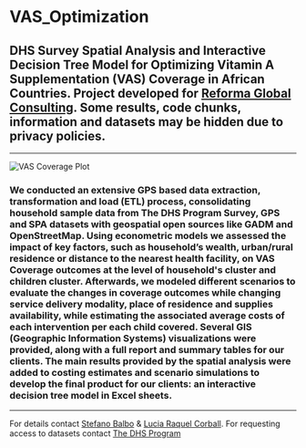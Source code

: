 # VAS_Optimization
## DHS Survey Spatial Analysis and Interactive Decision Tree Model for Optimizing Vitamin A Supplementation (VAS) Coverage in African Countries. Project developed for [Reforma Global Consulting](https://www.linkedin.com/company/reformaglobalconsulting/). Some results, code chunks, information and datasets may be hidden due to privacy policies.
-----------------------------------------------------------------------------------------------------------------------------------------------
![VAS Coverage Plot](VAS_Coverage/cover.png)
### We conducted an extensive GPS based data extraction, transformation and load (ETL) process, consolidating household sample data from The DHS Program Survey, GPS and SPA datasets with geospatial open sources like GADM and OpenStreetMap. Using econometric models we assessed the impact of key factors, such as household’s wealth, urban/rural residence or distance to the nearest health facility, on VAS Coverage outcomes at the level of household's cluster and children cluster. Afterwards, we modeled different scenarios to evaluate the changes in coverage outcomes while changing service delivery modality, place of residence and supplies availability, while estimating the associated average costs of each intervention per each child covered. Several GIS (Geographic Information Systems) visualizations were provided, along with a full report and summary tables for our clients. The main results provided by the spatial analysis were added to costing estimates and scenario simulations to develop the final product for our clients: an interactive decision tree model in Excel sheets.
-----------------------------------------------------------------------------------------------------------------------------------------------
For details contact [Stefano Balbo](https://www.linkedin.com/in/stefano-balbo13/) & [Lucia Raquel Corball](https://www.linkedin.com/in/lucia-raquel-corball-455499133/). For requesting access to datasets contact [The DHS Program](https://dhsprogram.com/)
